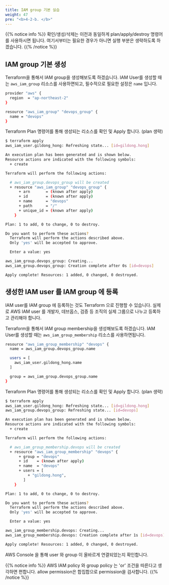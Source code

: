 ```yaml
---
title: IAM group 기본 실습
weight: 47
pre: "<b>4-2-b. </b>"
---
```


{{% notice info %}}
확인/생성/삭제는 이전과 동일하게 plan/apply/destroy 명령어를 사용하시면 됩니다. 여기서부터는 필요한 경우가 아니면 실행 부분은 생략하도록 하겠습니다.
{{% /notice %}}

## IAM group 기본 생성

Terraform을 통해서 IAM group을 생성해보도록 하겠습니다. 
IAM User를 생성할 때는 `aws_iam_group`  리소스를 사용하면되고,  필수적으로 필요한 설정은 `name` 입니다.


```bash
provider "aws" {
  region  = "ap-northeast-2"
}

resource "aws_iam_group" "devops_group" {
  name = "devops"
}
```

Terraform Plan 명령어를 통해 생성되는 리소스를 확인 및 Apply 합니다. (plan 생략)

```bash
$ terraform apply
aws_iam_user.gildong_hong: Refreshing state... [id=gildong.hong]

An execution plan has been generated and is shown below.
Resource actions are indicated with the following symbols:
  + create

Terraform will perform the following actions:

  # aws_iam_group.devops_group will be created
  + resource "aws_iam_group" "devops_group" {
      + arn       = (known after apply)
      + id        = (known after apply)
      + name      = "devops"
      + path      = "/"
      + unique_id = (known after apply)
    }

Plan: 1 to add, 0 to change, 0 to destroy.

Do you want to perform these actions?
  Terraform will perform the actions described above.
  Only 'yes' will be accepted to approve.

  Enter a value: yes

aws_iam_group.devops_group: Creating...
aws_iam_group.devops_group: Creation complete after 0s [id=devops]

Apply complete! Resources: 1 added, 0 changed, 0 destroyed.
```

## 생성한 IAM user 를 IAM group 에 등록

IAM user를 IAM group 에 등록하는 것도 Terraform 으로 진행할 수 있습니다.
실제로 AWS IAM user 를 개발자, 데브옵스, 검증 등 조직의 실제 그룹으로 나누고 등록하고 관리해야 합니다.

Terraform을 통해서 IAM group membership을 생성해보도록 하겠습니다. 
IAM User를 생성할 때는 `aws_iam_group_membership`  리소스를 사용하면됩니다.


```bash
resource "aws_iam_group_membership" "devops" {
  name = aws_iam_group.devops_group.name

  users = [
    aws_iam_user.gildong_hong.name
  ]

  group = aws_iam_group.devops_group.name
}
```

Terraform Plan 명령어를 통해 생성되는 리소스를 확인 및 Apply 합니다. (plan 생략)

```bash
$ terraform apply
aws_iam_user.gildong_hong: Refreshing state... [id=gildong.hong]
aws_iam_group.devops_group: Refreshing state... [id=devops]

An execution plan has been generated and is shown below.
Resource actions are indicated with the following symbols:
  + create

Terraform will perform the following actions:

  # aws_iam_group_membership.devops will be created
  + resource "aws_iam_group_membership" "devops" {
      + group = "devops"
      + id    = (known after apply)
      + name  = "devops"
      + users = [
          + "gildong.hong",
        ]
    }

Plan: 1 to add, 0 to change, 0 to destroy.

Do you want to perform these actions?
  Terraform will perform the actions described above.
  Only 'yes' will be accepted to approve.

  Enter a value: yes

aws_iam_group_membership.devops: Creating...
aws_iam_group_membership.devops: Creation complete after 1s [id=devops]

Apply complete! Resources: 1 added, 0 changed, 0 destroyed.
```

AWS Console 을 통해 user 와 group 이 올바르게 연결되었는지 확인합니다.

{{% notice info %}}
AWS IAM policy 와 group policy 는 'or' 조건을 따른다고 생각하면 편합니다.
allow permission은 합집합으로 permission을 검사합니다.
{{% /notice %}}
